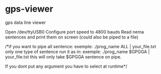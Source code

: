 # gps-viewer
gps data line viewer

Open /dev/ttyUSB0
Configure port speed to 4800 bauds
Read nema sentences and print them on screen (could also be piped to a file) 

/*if you want to pipe all sentence:
exemple: ./prog_name ALL | your_file.txt
only one type of sentence run it as in:
exemple: ./prog_name \$GPGGA | your_file.txt
this will only take $GPGGA sentence on pipe.

If you dont put any argument you have to select at runtime*/